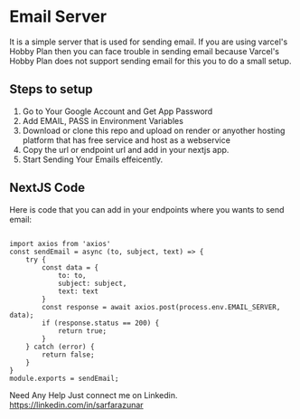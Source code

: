 # Email Server
It is a simple server that is used for sending email.
If you are using varcel's Hobby Plan then you can face trouble in sending email because Varcel's Hobby Plan does not support sending email for this you to do a small setup.

## Steps to setup
<ol>
    <li>Go to Your Google Account and Get App Password</li>
    <li>Add EMAIL, PASS in Environment Variables</li>
    <li>Download or clone this repo and upload on render or anyother hosting platform that has free service and host as a webservice</li>
    <li>Copy the url or endpoint url and add in your nextjs app.</li>
    <li>Start Sending Your Emails effeicently.</li>
</ol>

## NextJS Code
Here is code that you can add in your endpoints where you wants to send email:

```

import axios from 'axios'
const sendEmail = async (to, subject, text) => {
    try {
        const data = {
            to: to,
            subject: subject,
            text: text
        }
        const response = await axios.post(process.env.EMAIL_SERVER, data);
        if (response.status == 200) {
            return true;
        }
    } catch (error) {
        return false;   
    }
}
module.exports = sendEmail;

```

Need Any Help Just connect me on Linkedin. https://linkedin.com/in/sarfarazunar